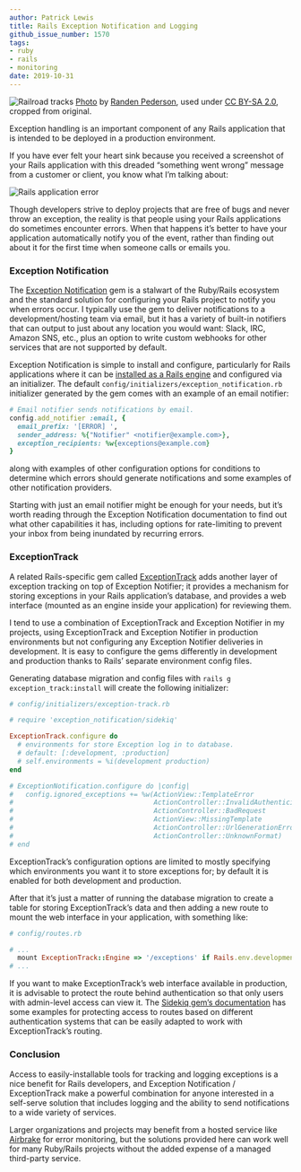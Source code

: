 ```yaml
---
author: Patrick Lewis
title: Rails Exception Notification and Logging
github_issue_number: 1570
tags:
- ruby
- rails
- monitoring
date: 2019-10-31
---
```


<img src="/blog/2019/10/rails-exception-notification/banner.jpg" alt="Railroad tracks" /> [Photo](https://flic.kr/p/dGLeY) by [Randen Pederson](https://flickr.com/photos/chefranden/), used under [CC BY-SA 2.0](https://creativecommons.org/licenses/by-sa/2.0/), cropped from original.

Exception handling is an important component of any Rails application that is intended to be deployed in a production environment.

If you have ever felt your heart sink because you received a screenshot of your Rails application with this dreaded “something went wrong” message from a customer or client, you know what I’m talking about:

<img src="/blog/2019/10/rails-exception-notification/something-went-wrong.png" alt="Rails application error" />

Though developers strive to deploy projects that are free of bugs and never throw an exception, the reality is that people using your Rails applications do sometimes encounter errors. When that happens it’s better to have your application automatically notify you of the event, rather than finding out about it for the first time when someone calls or emails you.

### Exception Notification

The [Exception Notification](https://github.com/smartinez87/exception_notification) gem is a stalwart of the Ruby/​Rails ecosystem and the standard solution for configuring your Rails project to notify you when errors occur. I typically use the gem to deliver notifications to a development/​hosting team via email, but it has a variety of built-in notifiers that can output to just about any location you would want: Slack, IRC, Amazon SNS, etc., plus an option to write custom webhooks for other services that are not supported by default.

Exception Notification is simple to install and configure, particularly for Rails applications where it can be [installed as a Rails engine](https://github.com/smartinez87/exception_notification#rails-1) and configured via an initializer. The default `config/initializers/exception_notification.rb` initializer generated by the gem comes with an example of an email notifier:

```ruby
# Email notifier sends notifications by email.
config.add_notifier :email, {
  email_prefix: '[ERROR] ',
  sender_address: %{"Notifier" <notifier@example.com>},
  exception_recipients: %w{exceptions@example.com}
}
```

along with examples of other configuration options for conditions to determine which errors should generate notifications and some examples of other notification providers.

Starting with just an email notifier might be enough for your needs, but it’s worth reading through the Exception Notification documentation to find out what other capabilities it has, including options for rate-limiting to prevent your inbox from being inundated by recurring errors.

### ExceptionTrack

A related Rails-specific gem called [ExceptionTrack](https://github.com/rails-engine/exception-track) adds another layer of exception tracking on top of Exception Notifier; it provides a mechanism for storing exceptions in your Rails application’s database, and provides a web interface (mounted as an engine inside your application) for reviewing them.

I tend to use a combination of ExceptionTrack and Exception Notifier in my projects, using ExceptionTrack and Exception Notifier in production environments but not configuring any Exception Notifier deliveries in development. It is easy to configure the gems differently in development and production thanks to Rails’ separate environment config files.

Generating database migration and config files with `rails g exception_track:install` will create the following initializer:

```ruby
# config/initializers/exception-track.rb

# require 'exception_notification/sidekiq'

ExceptionTrack.configure do
  # environments for store Exception log in to database.
  # default: [:development, :production]
  # self.environments = %i(development production)
end

# ExceptionNotification.configure do |config|
#   config.ignored_exceptions += %w(ActionView::TemplateError
#                                   ActionController::InvalidAuthenticityToken
#                                   ActionController::BadRequest
#                                   ActionView::MissingTemplate
#                                   ActionController::UrlGenerationError
#                                   ActionController::UnknownFormat)
# end
```

ExceptionTrack’s configuration options are limited to mostly specifying which environments you want it to store exceptions for; by default it is enabled for both development and production.

After that it’s just a matter of running the database migration to create a table for storing ExceptionTrack’s data and then adding a new route to mount the web interface in your application, with something like:

```ruby
# config/routes.rb

# ...
  mount ExceptionTrack::Engine => '/exceptions' if Rails.env.development?
# ...
```

If you want to make ExceptionTrack’s web interface available in production, it is advisable to protect the route behind authentication so that only users with admin-level access can view it. The [Sidekiq gem’s documentation](https://github.com/mperham/sidekiq/wiki/Monitoring#authentication) has some examples for protecting access to routes based on different authentication systems that can be easily adapted to work with ExceptionTrack’s routing.

### Conclusion

Access to easily-installable tools for tracking and logging exceptions is a nice benefit for Rails developers, and Exception Notification / ExceptionTrack make a powerful combination for anyone interested in a self-serve solution that includes logging and the ability to send notifications to a wide variety of services.

Larger organizations and projects may benefit from a hosted service like [Airbrake](https://airbrake.io) for error monitoring, but the solutions provided here can work well for many Ruby/​Rails projects without the added expense of a managed third-party service.
